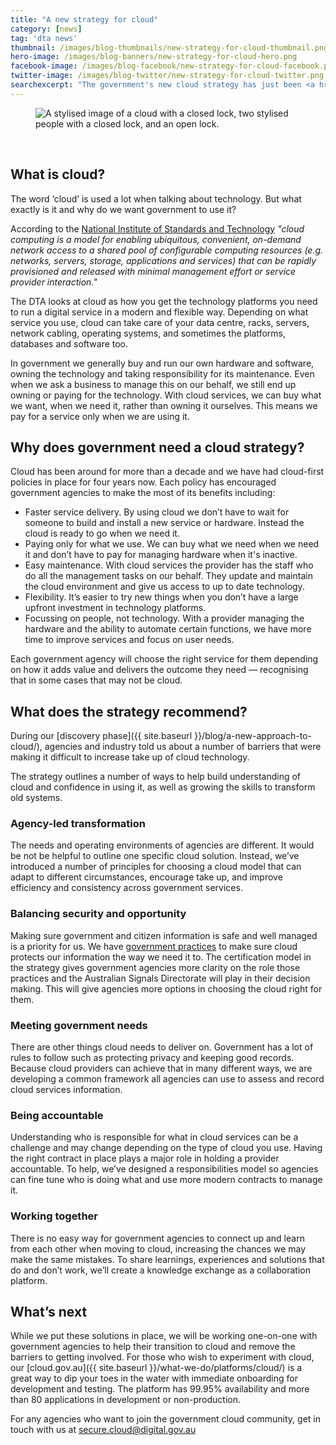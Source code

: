 ```yaml
---
title: "A new strategy for cloud"
category: [news]
tag: 'dta news'
thumbnail: /images/blog-thumbnails/new-strategy-for-cloud-thumbnail.png
hero-image: /images/blog-banners/new-strategy-for-cloud-hero.png
facebook-image: /images/blog-facebook/new-strategy-for-cloud-facebook.png
twitter-image: /images/blog-twitter/new-strategy-for-cloud-twitter.png
searchexcerpt: "The government's new cloud strategy has just been <a href='/what-we-do/policies-and-programs/secure-cloud/'>released</a>. It replaces a cloud computing policy and focuses on what will make it easier for government agencies to use cloud services."
---
```


<figure>
  <img src="{{ site.url }}{{ site.baseurl }}{{ page.hero-image }}" alt="A stylised image of a cloud with a closed lock, two stylised people with a closed lock, and an open lock.">
</figure>

<br />

## What is cloud?

The word ‘cloud’ is used a lot when talking about technology. But what exactly is it and why do we want government to use it?

According to the [National Institute of Standards and Technology](https://www.nist.gov/programs-projects/nist-cloud-computing-program-nccp) *"cloud computing is a model for enabling ubiquitous, convenient, on-demand network access to a shared pool of configurable computing resources (e.g. networks, servers, storage, applications and services) that can be rapidly provisioned and released with minimal management effort or service provider interaction."*

The DTA looks at cloud as how you get the technology platforms you need to run a digital service in a modern and flexible way. Depending on what service you use, cloud can take care of your data centre, racks, servers, network cabling, operating systems, and sometimes the platforms, databases and software too.

In government we generally buy and run our own hardware and software, owning the technology and taking responsibility for its maintenance. Even when we ask a business to manage this on our behalf, we still end up owning or paying for the technology. With cloud services, we can buy what we want, when we need it, rather than owning it ourselves. This means we pay for a service only when we are using it.

## Why does government need a cloud strategy?

Cloud has been around for more than a decade and we have had cloud-first policies in place for four years now. Each policy has encouraged government agencies to make the most of its benefits including:

- Faster service delivery. By using cloud we don’t have to wait for someone to build and install a new service or hardware. Instead the cloud is ready to go when we need it.
- Paying only for what we use. We can buy what we need when we need it and don’t have to pay for managing hardware when it's inactive.
- Easy maintenance. With cloud services the provider has the staff who do all the management tasks on our behalf. They update and maintain the cloud environment and give us access to up to date technology.  
- Flexibility. It’s easier to try new things when you don’t have a large upfront investment in technology platforms.
- Focussing on people, not technology. With a provider managing the hardware and the ability to automate certain functions, we have more time to improve services and focus on user needs.

Each government agency will choose the right service for them depending on how it adds value and delivers the outcome they need &mdash; recognising that in some cases that may not be cloud.

## What does the strategy recommend?

During our [discovery phase]({{ site.baseurl }}/blog/a-new-approach-to-cloud/), agencies and industry told us about a number of barriers that were making it difficult to increase take up of cloud technology.

The strategy outlines a number of ways to help build understanding of cloud and confidence in using it, as well as growing the skills to transform old systems.

### Agency-led transformation

The needs and operating environments of agencies are different. It would be not be helpful to outline one specific cloud solution. Instead, we’ve introduced a number of principles for choosing a cloud model that can adapt to different circumstances, encourage take up, and improve efficiency and consistency across government services.

### Balancing security and opportunity

Making sure government and citizen information is safe and well managed is a priority for us. We have [government practices](https://www.asd.gov.au/infosec/irap/accreditation_framework.htm) to make sure cloud protects our information the way we need it to. The certification model in the strategy gives government agencies more clarity on the role those practices and the Australian Signals Directorate will play in their decision making. This will give agencies more options in choosing the cloud right for them.

### Meeting government needs

There are other things cloud needs to deliver on. Government has a lot of rules to follow such as protecting privacy and keeping good records. Because cloud providers can achieve that in many different ways, we are developing a common framework all agencies can use to assess and record cloud services information.

### Being accountable

Understanding who is responsible for what in cloud services can be a challenge and may change depending on the type of cloud you use. Having the right contract in place plays a major role in holding a provider accountable. To help, we’ve designed a responsibilities model so agencies can fine tune who is doing what and use more modern contracts to manage it.

### Working together

There is no easy way for government agencies to connect up and learn from each other when moving to cloud, increasing the chances we may make the same mistakes. To share learnings, experiences and solutions that do and don’t work, we’ll create a knowledge exchange as a collaboration platform.

## What’s next

While we put these solutions in place, we will be working one-on-one with government agencies to help their transition to cloud and remove the barriers to getting involved. For those who wish to experiment with cloud, our [cloud.gov.au]({{ site.baseurl }}/what-we-do/platforms/cloud/) is a great way to dip your toes in the water with immediate onboarding for development and testing. The platform has 99.95% availability and more than 80 applications in development or non-production.

For any agencies who want to join the government cloud community, get in touch with us at [secure.cloud@digital.gov.au](mailto:secure.cloud@digital.gov.au)
